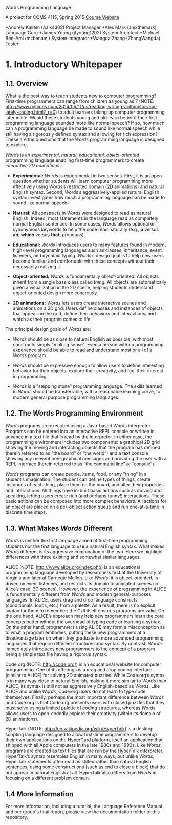 Words Programming Language

A project for COMS 4115, Spring 2015
[Course Website](http://www.cs.columbia.edu/~aho/cs4115/)

*Andrew Kallem (Aalk4308)		Project Manager
*Alex Mark (alexthemark)			Language Guru
*James Young (jtyoung1292)		System Architect
*Michael Ben-Ami (mzbenami)		System Integrator
*Wangda Zhang (ZhangWangda)		Tester

# 1. Introductory Whitepaper

## 1.1. Overview

What is the best way to teach students new to computer programming?  First-time programmers can range from children as young as 7 (NOTE:  http://www.nytimes.com/2014/05/11/us/reading-writing-arithmetic-and-lately-coding.html?_r=0) to adult learners taking up computer programming later in life.  Would these students young and old learn better if their first programming language sounded more like normal speech?  If so, how much can a programming language be made to sound like normal speech while still having a rigorously defined syntax and allowing for rich expression?  These are the questions that the *Words* programming language is designed to explore.

*Words* is an *experimental*, *natural, educational, object-oriented* programming language enabling first-time programmers to create *interactive 2D animations*.

* **Experimental:** *Words* is experimental in two senses.  First, it is an open question whether students will learn computer programming more effectively using *Words*’s restricted domain (2D animations) and natural English syntax.  Second, *Words*’s aggressively-applied natural English syntax investigates how much a programming language can be made to sound like normal speech.

* **Natural:** All constructs in *Words* were designed to read as natural English.  Indeed, most statements in the language read as completely normal English sentences!  In some cases, *Words* allows optional or synonymous keywords to help the code read naturally (e.g., **a** versus **an**; **which** versus **that**; pronouns).

* **Educational:** *Words* introduces users to many features found in modern, high-level programming languages such as classes, inheritance, event listeners, and dynamic typing.  *Words*’s design goal is to help new users become familiar and comfortable with these concepts without their necessarily realizing it.

* **Object-oriented:** *Words* is fundamentally object-oriented.  All objects inherit from a single base class called *thing*. All objects are automatically given a visualization in the 2D scene, helping students understand object-oriented design more concretely.

* **2D animations:** *Words* lets users create interactive scenes and animations on a 2D grid.  Users define classes and instances of objects that appear on the grid, define their behaviors and interactions, and watch as their program comes to life.

The principal design goals of *Words* are:

* *Words* should be as close to natural English as possible, with most constructs simply "making sense".  Even a person with no programming experience should be able to read and understand most or all of a *Words* program.

* *Words* should be expressive enough to allow users to define interesting behavior for their objects, explore their creativity, and fuel their interest in programming.

* *Words* is a "stepping stone" programming language.  The skills learned in *Words* should be transferrable, with a reasonable learning curve, to modern general purpose programming languages.

## 1.2. The *Words* Programming Environment

*Words* programs are executed using a Java-based Words interpreter.  Programs can be entered into an interactive REPL console or written in advance in a text file that is read by the interpreter.  In either case, the programming environment includes two components: a graphical 2D grid showing the moving and interacting objects that the program has defined (herein referred to as "the board" or “the world”) and a text console showing any relevant non-graphical messages and providing the user with a REPL interface (herein referred to as “the command line” or “console”).

*Words* programs can create people, items, food, or any "thing" in a student’s imagination.  The student can define types of things, create instances of each thing, place them on the board, and alter their properties and interactions.  All things have in-built basic actions such as moving and speaking, letting users create rich (and perhaps funny!) interactions.  These basic actions can be composed into more complex behaviors.  All actions for an object are placed on a per-object action queue and run one-at-a-time in discrete time steps.

## 1.3. What Makes *Words* Different

*Words* is neither the first language aimed at first-time programming students nor the first language to use a natural English syntax.  What makes *Words* different is its aggressive combination of the two.  Here we highlight differences with three existing and somewhat similar languages.

ALICE (NOTE:  http://www.alice.org/index.php) is an educational programming language developed by researchers first at the University of Virginia and later at Carnegie Mellon.  Like *Words*, it is object-oriented, is driven by event listeners, and restricts its domain to animated scenes (in Alice’s case, 3D scenes).  However, the experience of programming in ALICE is fundamentally different from *Words* and modern general-purposes languages.  In ALICE, users drag and drop language constructs (conditionals, loops, etc.) from a palette.  As a result, there is no explicit syntax for them to remember; the GUI itself ensures programs are valid.  On the one hand, ALICE’s approach may help new programmers learn the core concepts better without the overhead of typing code or learning a syntax.  On the other hand, programmers using ALICE may form a misconception as to what a program embodies, putting these new programmers at a disadvantage later on when they graduate to more advanced programming languages that require different structures and syntax.  By contrast, *Words* immediately introduces new programmers to the concept of a program being a simple text file having a rigorous syntax.

Code.org (NOTE:  http://code.org/) is an educational website for computer programming.  One of its offerings is a drag and drop coding interface (similar to ALICE) for solving 2D animated puzzles.  While Code.org’s syntax is in many way close to natural English, making it more similar to *Words* than ALICE, its syntax is still not as aggressively English-based as *Words*.  Like ALICE and unlike *Words*, Code.org users do not learn to type code themselves.  Finally, perhaps the most important difference between *Words* and Code.org is that Code.org presents users with closed puzzles that they must solve using a limited palette of coding structures, whereas *Words* allows users to open-endedly explore their creativity (within its domain of 2D animations).

HyperTalk (NOTE:  http://en.wikipedia.org/wiki/HyperTalk) is a desktop scripting language designed to allow first-time programmers to develop their own applications on the HyperCard platform, itself an application that shipped with all Apple computers in the late 1980s and 1990s.  Like *Words*, programs are created as text files that are run by the HyperTalk interpreter. HyperTalk’s syntax resembles English in many ways, but unlike *Words*, HyperTalk statements often read as stilted rather than natural English sentences, using some constructions (such as end to close a block) that do not appear in natural English at all.  HyperTalk also differs from *Words* in focusing on a different problem domain.

## 1.4 More Information

For more information, including a tutorial, the Language Reference Manual and our group's final report, please view the documentation folder of this repository. 
